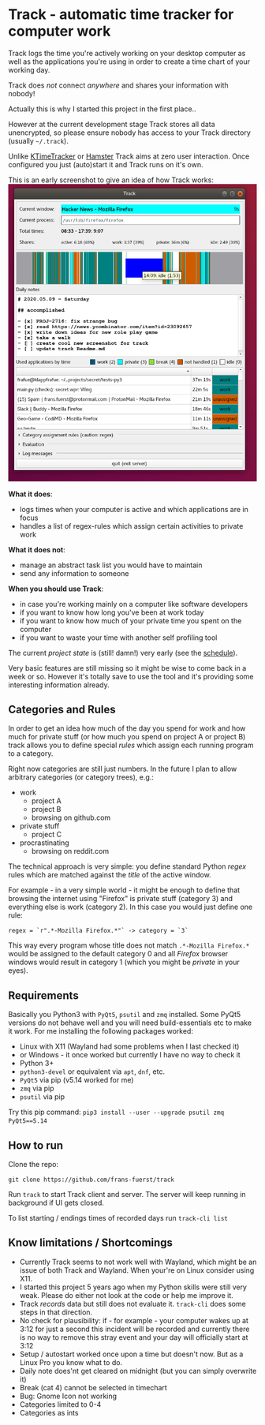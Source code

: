 # Track - automatic time tracker for computer work

Track logs the time you're actively working on your desktop computer as well as
the applications you're using in order to create a time chart of your
working day.

Track does *not* connect *anywhere* and shares your information with nobody!

Actually this is why I started this project in the first place..

However at the current development stage Track stores all data unencrypted,
so please ensure nobody has access to your Track directory (usually `~/.track`).

Unlike [KTimeTracker](https://www.kde.org/applications/utilities/ktimetracker/)
or [Hamster](https://projecthamster.wordpress.com/about/) Track aims at zero
user interaction. Once configured you just (auto)start it and Track runs on
it's own.

This is an early screenshot to give an idea of how Track works:
![recent screenshot](track-screenshot.png)

**What it does**:
* logs times when your computer is active and which applications are in focus
* handles a list of regex-rules which assign certain activities to private work

**What it does not**:
* manage an abstract task list you would have to maintain
* send any information to someone

**When you should use Track**:
* in case you're working mainly on a computer like software developers
* if you want to know how long you've been at work today
* if you want to know how much of your private time you spent on the computer
* if you want to waste your time with another self profiling tool

The current *project state* is (still! damn!) very early (see the
[schedule](progress.md)).

Very basic features are still missing so it might be wise to come back in a
week or so.
However it's totally save to use the tool and it's providing some interesting
information already.


## Categories and Rules

In order to get an idea how much of the day you spend for work and how much
for private stuff (or how much you spend on project A or project B) track allows
you to define special *rules* which assign each running program to a category.

Right now categories are still just numbers. In the future I plan to allow
arbitrary categories (or category trees), e.g.:

* work
  - project A
  - project B
  - browsing on github.com
* private stuff
  - project C
* procrastinating
  - browsing on reddit.com

The technical approach is very simple: you define standard Python *regex* rules
which are matched against the *title* of the active window.

For example - in a very simple world - it might be enough to define that browsing
the internet using "Firefox" is private stuff (category 3) and everything else
is work (category 2). In this case you would just define one rule:

    regex = `r".*-Mozilla Firefox.*"` -> category = `3`

This way every program whose title does not match `.*-Mozilla Firefox.*` would
be assigned to the default category 0 and all *Firefox* browser windows would
result in category 1 (which you might be *private* in your eyes).


## Requirements

Basically you Python3 with `PyQt5`, `psutil` and `zmq` installed. Some PyQt5 versions do not
behave well and you will need build-essentials etc to make it work.
For me installing the following packages worked:

* Linux with X11 (Wayland had some problems when I last checked it)
* or Windows - it once worked but currently I have no way to check it
* Python 3+
* `python3-devel` or equivalent via `apt`, `dnf`, etc.
* `PyQt5` via pip (v5.14 worked for me)
* `zmq` via pip
* `psutil` via pip

Try this pip command: `pip3 install --user --upgrade psutil zmq PyQt5==5.14`


## How to run

Clone the repo:
```
git clone https://github.com/frans-fuerst/track
```

Run `track` to start Track client and server. The server will keep running in background if UI
gets closed.

To list starting / endings times of recorded days run `track-cli list`


## Know limitations / Shortcomings

* Currently Track seems to not work well with Wayland, which might be an issue of both Track and
  Wayland. When your're on Linux consider using X11.
* I started this project 5 years ago when my Python skills were still very weak. Please do either
  not look at the code or help me improve it.
* Track *records* data but still does not evaluate it. `track-cli` does some steps in that
  direction.
* No check for plausibility: if - for example - your computer wakes up at 3:12 for just a second
  this incident will be recorded and currently there is no way to remove this stray event and
  your day will officially start at 3:12
* Setup / autostart worked once upon a time but doesn't now. But as a Linux Pro you know what to do.
* Daily note does'nt get cleared on midnight (but you can simply overwrite it)
* Break (cat 4) cannot be selected in timechart
* Bug: Gnome Icon not working
* Categories limited to 0-4
* Categories as ints
